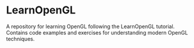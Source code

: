 # LearnOpenGL
A repository for learning OpenGL following the LearnOpenGL tutorial. Contains code examples and exercises for understanding modern OpenGL techniques.

